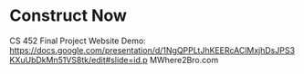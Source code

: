 # Construct Now
CS 452 Final Project
Website Demo: https://docs.google.com/presentation/d/1NgQPPLtJhKEERcAClMxjhDsJPS3KXuUbDkMn51VS8tk/edit#slide=id.p
MWhere2Bro.com
